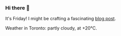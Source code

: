 ### Hi there :wave:

It's Friday! I might be crafting a fascinating [blog post](https://www.benjaminwuethrich.dev).

Weather in Toronto: partly cloudy, at +20°C.
